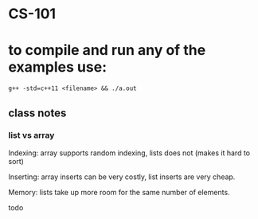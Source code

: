 # CS-101

# to compile and run any of the examples use:
```g++ -std=c++11 <filename> && ./a.out```



## class notes
### list vs array

Indexing:
    array supports random indexing, lists does not (makes it hard to sort)
    
Inserting:
    array inserts can be very costly, list inserts are very cheap.

Memory:
    lists take up more room for the same number of elements.

todo
